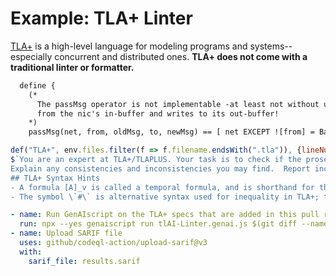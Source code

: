 # Example: TLA+ Linter

[TLA+](https://lamport.azurewebsites.net/tla/tla.html) is a high-level language for modeling programs and systems--especially
concurrent and distributed ones. **TLA+ does not come with a traditional linter or formatter.**

```txt
  define {
    (*
      The passMsg operator is not implementable -at least not without using extra synchronization- because it atomically reads a message
      from the nic's in-buffer and writes to its out-buffer!
    *)
    passMsg(net, from, oldMsg, to, newMsg) == [ net EXCEPT ![from] = BagRemove(@, oldMsg), ![to] = BagAdd(@, newMsg) ]
```

```js
def("TLA+", env.files.filter(f => f.filename.endsWith(".tla")), {lineNumbers: true})
$`You are an expert at TLA+/TLAPLUS. Your task is to check if the prose comments and their TLA+ declarations and definitions are syntactically and semantically consistent!!!
Explain any consistencies and inconsistencies you may find.  Report inconsistent and consistent pairs in a single ANNOTATION section.
## TLA+ Syntax Hints
- A formula [A]_v is called a temporal formula, and is shorthand for the formula A \/ v' = v.  In other words, the formula is true if A is true or if the value of v remains unchanged.  Usually v is a tuple of the spec's variables.
- The symbol \`#\` is alternative syntax used for inequality in TLA+; the other symbol is \`/=\".
```

```yaml
- name: Run GenAIscript on the TLA+ specs that are added in this pull request.
  run: npx --yes genaiscript run tlAI-Linter.genai.js $(git diff --name-only HEAD^ | grep '.tla') -oa results.sarif
- name: Upload SARIF file
  uses: github/codeql-action/upload-sarif@v3
  with:
    sarif_file: results.sarif
```